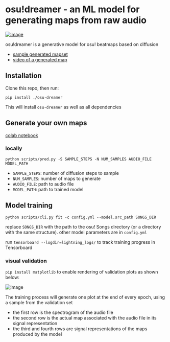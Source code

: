 # osu!dreamer - an ML model for generating maps from raw audio

[![image](https://img.shields.io/badge/Discord-5865F2?style=for-the-badge&logo=discord&logoColor=white)](https://discord.gg/ZewBWhjxsR)

osu!dreamer is a generative model for osu! beatmaps based on diffusion

- [sample generated mapset](https://osu.ppy.sh/beatmapsets/1888586#osu/3889513)
- [video of a generated map](https://streamable.com/ijp1jj)

## Installation

Clone this repo, then run:

```
pip install ./osu-dreamer
```

This will install `osu-dreamer` as well as all dependencies

## Generate your own maps

[colab notebook](https://colab.research.google.com/drive/1Th6v5OOrY5vcTWvIH3NKZsuj_RMnAEM5?usp=sharing)

### locally

```
python scripts/pred.py -S SAMPLE_STEPS -N NUM_SAMPLES AUDIO_FILE MODEL_PATH
```

- `SAMPLE_STEPS`: number of diffusion steps to sample
- `NUM_SAMPLES`: number of maps to generate
- `AUDIO_FILE`: path to audio file
- `MODEL_PATH`: path to trained model

## Model training

```
python scripts/cli.py fit -c config.yml --model.src_path SONGS_DIR
```

replace `SONGS_DIR` with the path to the osu! Songs directory (or a directory with the same structure).
other model parameters are in `config.yml`

run `tensorboard --logdir=lightning_logs/` to track training progress in Tensorboard

### visual validation

`pip install matplotlib` to enable rendering of validation plots as shown below:

![image](https://user-images.githubusercontent.com/943003/203165744-68da33fa-967f-45a7-956e-f0fe0114f9cc.png)

The training process will generate one plot at the end of every epoch, using a sample from the validation set
- the first row is the spectrogram of the audio file
- the second row is the actual map associated with the audio file in its signal representation
- the third and fourth rows are signal representations of the maps produced by the model

